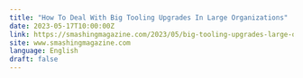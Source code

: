 ```yaml
---
title: "How To Deal With Big Tooling Upgrades In Large Organizations"
date: 2023-05-17T10:00:00Z
link: https://smashingmagazine.com/2023/05/big-tooling-upgrades-large-organizations/?utm_medium=RSS&utm_source=news.12bit.vn
site: www.smashingmagazine.com
language: English
draft: false
---
```


